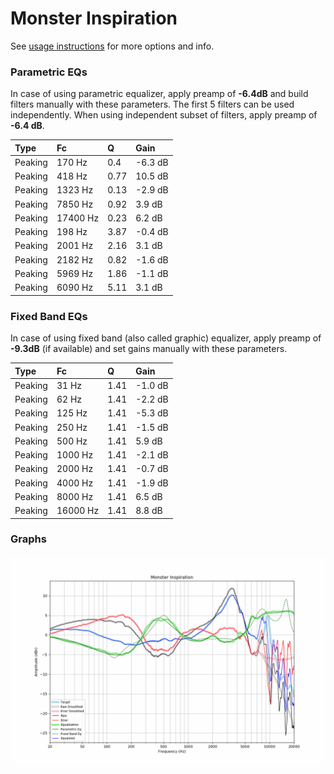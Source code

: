 # Monster Inspiration
See [usage instructions](https://github.com/jaakkopasanen/AutoEq#usage) for more options and info.

### Parametric EQs
In case of using parametric equalizer, apply preamp of **-6.4dB** and build filters manually
with these parameters. The first 5 filters can be used independently.
When using independent subset of filters, apply preamp of **-6.4 dB**.

| Type    | Fc       |    Q | Gain    |
|:--------|:---------|:-----|:--------|
| Peaking | 170 Hz   | 0.4  | -6.3 dB |
| Peaking | 418 Hz   | 0.77 | 10.5 dB |
| Peaking | 1323 Hz  | 0.13 | -2.9 dB |
| Peaking | 7850 Hz  | 0.92 | 3.9 dB  |
| Peaking | 17400 Hz | 0.23 | 6.2 dB  |
| Peaking | 198 Hz   | 3.87 | -0.4 dB |
| Peaking | 2001 Hz  | 2.16 | 3.1 dB  |
| Peaking | 2182 Hz  | 0.82 | -1.6 dB |
| Peaking | 5969 Hz  | 1.86 | -1.1 dB |
| Peaking | 6090 Hz  | 5.11 | 3.1 dB  |

### Fixed Band EQs
In case of using fixed band (also called graphic) equalizer, apply preamp of **-9.3dB**
(if available) and set gains manually with these parameters.

| Type    | Fc       |    Q | Gain    |
|:--------|:---------|:-----|:--------|
| Peaking | 31 Hz    | 1.41 | -1.0 dB |
| Peaking | 62 Hz    | 1.41 | -2.2 dB |
| Peaking | 125 Hz   | 1.41 | -5.3 dB |
| Peaking | 250 Hz   | 1.41 | -1.5 dB |
| Peaking | 500 Hz   | 1.41 | 5.9 dB  |
| Peaking | 1000 Hz  | 1.41 | -2.1 dB |
| Peaking | 2000 Hz  | 1.41 | -0.7 dB |
| Peaking | 4000 Hz  | 1.41 | -1.9 dB |
| Peaking | 8000 Hz  | 1.41 | 6.5 dB  |
| Peaking | 16000 Hz | 1.41 | 8.8 dB  |

### Graphs
![](./Monster%20Inspiration.png)